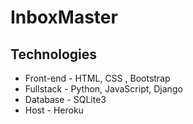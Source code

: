 # InboxMaster
## Technologies
- Front-end - HTML, CSS , Bootstrap
- Fullstack - Python, JavaScript, Django
- Database - SQLite3
- Host - Heroku
